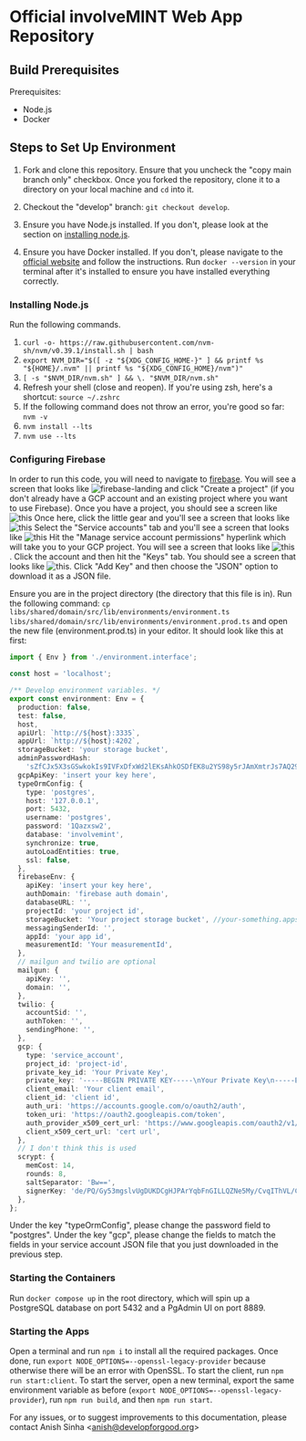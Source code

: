 # Official involveMINT Web App Repository

## Build Prerequisites

Prerequisites:

- Node.js
- Docker

## Steps to Set Up Environment

1. Fork and clone this repository. Ensure that you uncheck the "copy main branch only" checkbox. Once you forked the repository, clone it to a directory on your local machine and `cd` into it.

2. Checkout the "develop" branch: `git checkout develop`.
3. Ensure you have Node.js installed. If you don't, please look at the section on [installing node.js](#installing-nodejs).
4. Ensure you have Docker installed. If you don't, please navigate to the [official website](https://docs.docker.com/get-docker/) and follow the instructions. Run `docker --version` in your terminal after it's installed to ensure you have installed everything correctly.

### Installing Node.js

Run the following commands.

1. `curl -o- https://raw.githubusercontent.com/nvm-sh/nvm/v0.39.1/install.sh | bash`
2. `export NVM_DIR="$([ -z "${XDG_CONFIG_HOME-}" ] && printf %s "${HOME}/.nvm" || printf %s "${XDG_CONFIG_HOME}/nvm")"`
3. `[ -s "$NVM_DIR/nvm.sh" ] && \. "$NVM_DIR/nvm.sh"`
4. Refresh your shell (close and reopen). If you're using zsh, here's a shortcut: `source ~/.zshrc`
5. If the following command does not throw an error, you're good so far: `nvm -v`
6. `nvm install --lts`
7. `nvm use --lts`

### Configuring Firebase

In order to run this code, you will need to navigate to [firebase](https://console.firebase.google.com/). You will see a screen that looks like ![firebase-landing](/assets/firebase-landing.png) and click "Create a project" (if you don't already have a GCP account and an existing project where you want to use Firebase). Once you have a project, you should see a screen like ![this](assets/firebase-dashboard.png) Once here, click the little gear and you'll see a screen that looks like ![this](assets/firebase-settings.png) Select the "Service accounts" tab and you'll see a screen that looks like ![this](assets/firebase-service-accounts.png) Hit the "Manage service account permissions" hyperlink which will take you to your GCP project. You will see a screen that looks like ![this](/assets/googlecloud-service-accounts.png). Click the account and then hit the "Keys" tab. You should see a screen that looks like ![this](/assets/service-account-keys.png). Click "Add Key" and then choose the "JSON" option to download it as a JSON file.

Ensure you are in the project directory (the directory that this file is in). Run the following command: `cp libs/shared/domain/src/lib/environments/environment.ts libs/shared/domain/src/lib/environments/environment.prod.ts` and open the new file (environment.prod.ts) in your editor. It should look like this at first:

```typescript
import { Env } from './environment.interface';

const host = 'localhost';

/** Develop environment variables. */
export const environment: Env = {
  production: false,
  test: false,
  host,
  apiUrl: `http://${host}:3335`,
  appUrl: `http://${host}:4202`,
  storageBucket: 'your storage bucket',
  adminPasswordHash:
    'sZfCJx5X3sGSwkokIs9IVFxDfxWd2lEKsAhkOSDfEK8u2YS98y5rJAmXmtrJs7AQ29xkHMmz0bDfLkXCKS9/+A==',
  gcpApiKey: 'insert your key here',
  typeOrmConfig: {
    type: 'postgres',
    host: '127.0.0.1',
    port: 5432,
    username: 'postgres',
    password: '1Qazxsw2',
    database: 'involvemint',
    synchronize: true,
    autoLoadEntities: true,
    ssl: false,
  },
  firebaseEnv: {
    apiKey: 'insert your key here',
    authDomain: 'firebase auth domain',
    databaseURL: '',
    projectId: 'your project id',
    storageBucket: 'Your project storage bucket', //your-something.appspot.com
    messagingSenderId: '',
    appId: 'your app id',
    measurementId: 'Your measurementId',
  },
  // mailgun and twilio are optional
  mailgun: {
    apiKey: '',
    domain: '',
  },
  twilio: {
    accountSid: '',
    authToken: '',
    sendingPhone: '',
  },
  gcp: {
    type: 'service_account',
    project_id: 'project-id',
    private_key_id: 'Your Private Key',
    private_key: '-----BEGIN PRIVATE KEY-----\nYour Private Key\n-----END PRIVATE KEY-----\n',
    client_email: 'Your client email',
    client_id: 'client id',
    auth_uri: 'https://accounts.google.com/o/oauth2/auth',
    token_uri: 'https://oauth2.googleapis.com/token',
    auth_provider_x509_cert_url: 'https://www.googleapis.com/oauth2/v1/certs',
    client_x509_cert_url: 'cert url',
  },
  // I don't think this is used
  scrypt: {
    memCost: 14,
    rounds: 8,
    saltSeparator: 'Bw==',
    signerKey: 'de/PQ/Gy53mgslvUgDUKDCgHJPArYqbFnGILLQZNe5My/CvqIThVL/CsndU8oudZ9lc4B7PT8w3sAar2/luQxA==',
  },
};
```

Under the key "typeOrmConfig", please change the password field to "postgres". Under the key "gcp", please change the fields to match the fields in your service account JSON file that you just downloaded in the previous step.

### Starting the Containers

Run `docker compose up` in the root directory, which will spin up a PostgreSQL database on port 5432 and a PgAdmin UI on port 8889.

### Starting the Apps

Open a terminal and run `npm i` to install all the required packages. Once done, run `export NODE_OPTIONS=--openssl-legacy-provider` because otherwise there will be an error with OpenSSL. To start the client, run `npm run start:client`. To start the server, open a new terminal, export the same environment variable as before (`export NODE_OPTIONS=--openssl-legacy-provider`), run `npm run build`, and then `npm run start`.

For any issues, or to suggest improvements to this documentation, please contact Anish Sinha <<anish@developforgood.org>>
